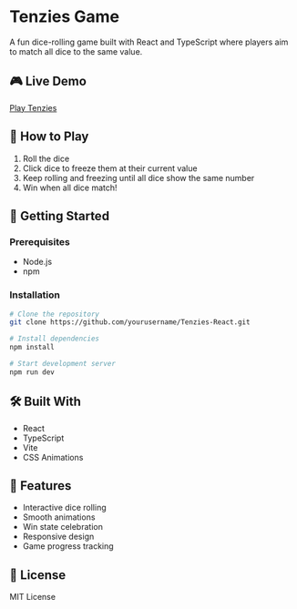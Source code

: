 # Tenzies Game

A fun dice-rolling game built with React and TypeScript where players aim to match all dice to the same value.

## 🎮 Live Demo
[Play Tenzies](https://Thang30.github.io/Tenzies-React)

## 🎯 How to Play
1. Roll the dice
2. Click dice to freeze them at their current value
3. Keep rolling and freezing until all dice show the same number
4. Win when all dice match!

## 🚀 Getting Started

### Prerequisites
- Node.js
- npm

### Installation
```bash
# Clone the repository
git clone https://github.com/yourusername/Tenzies-React.git

# Install dependencies
npm install

# Start development server
npm run dev
```

## 🛠️ Built With
- React
- TypeScript
- Vite
- CSS Animations

## 🌟 Features
- Interactive dice rolling
- Smooth animations
- Win state celebration
- Responsive design
- Game progress tracking

## 📝 License
MIT License
